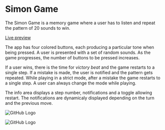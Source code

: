 # Simon Game
The Simon Game is a memory game where a user has to listen and repeat the pattern of 20 sounds to win.

[Live preview](http://theonewhodo.es/simon-game/) 

The app has four colored buttons, each producing a particular tone when being pressed. A user is presented with a set of random sounds. As the game progresses, the number of buttons to be pressed increases. 

If a user wins, there is the time for _victory beat_ and the game restarts to a single step. If a mistake is made, the user is notified and the pattern gets repeated. While playing in a strict mode, after a mistake the game restarts to a single step.  A user can always change the mode while playing. 

The info area displays a step number, notifications and a toggle allowing restart. The notifications are dynamicaly displayed depending on the turn and the previous move.

![GitHub Logo](http://theonewhodo.es/images/simon-desktop-layout.png)

![GitHub Logo](http://theonewhodo.es/images/simon-mobile-horizontal-view.png)
